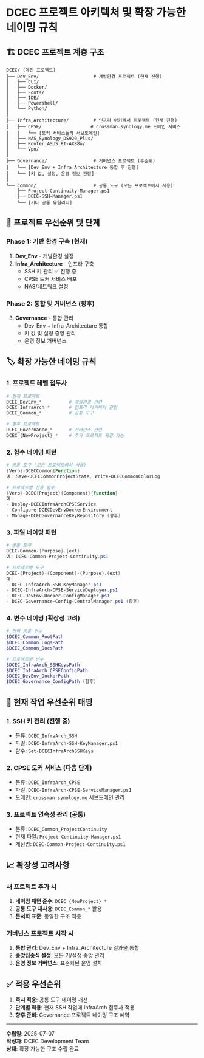 # DCEC 프로젝트 아키텍처 및 확장 가능한 네이밍 규칙

## 🏗️ DCEC 프로젝트 계층 구조

```
DCEC/ (메인 프로젝트)
├── Dev_Env/                    # 개발환경 프로젝트 (현재 진행)
│   ├── CLI/
│   ├── Docker/
│   ├── Fonts/
│   ├── IDE/
│   ├── Powershell/
│   └── Python/
│
├── Infra_Architecture/         # 인프라 아키텍처 프로젝트 (현재 진행)
│   ├── CPSE/                  # crossman.synology.me 도메인 서비스
│   │   └── [도커 서비스들의 서브도메인]
│   ├── NAS_Synology_DS920_Plus/
│   ├── Router_ASUS_RT-AX88u/
│   └── Vpn/
│
├── Governance/                 # 거버넌스 프로젝트 (후순위)
│   └── [Dev_Env + Infra_Architecture 통합 후 진행]
│   └── [키 값, 설정, 운영 정보 관장]
│
└── Common/                     # 공통 도구 (모든 프로젝트에서 사용)
    ├── Project-Continuity-Manager.ps1
    ├── DCEC-SSH-Manager.ps1
    └── [기타 공통 유틸리티]
```

## 🎯 프로젝트 우선순위 및 단계

### Phase 1: 기반 환경 구축 (현재)
1. **Dev_Env** - 개발환경 설정
2. **Infra_Architecture** - 인프라 구축
   - SSH 키 관리 ✅ 진행 중
   - CPSE 도커 서비스 배포
   - NAS/네트워크 설정

### Phase 2: 통합 및 거버넌스 (향후)
3. **Governance** - 통합 관리
   - Dev_Env + Infra_Architecture 통합
   - 키 값 및 설정 중앙 관리
   - 운영 정보 거버넌스

## 🏷️ 확장 가능한 네이밍 규칙

### 1. 프로젝트 레벨 접두사
```powershell
# 현재 프로젝트
DCEC_DevEnv_*          # 개발환경 관련
DCEC_InfraArch_*       # 인프라 아키텍처 관련
DCEC_Common_*          # 공통 도구

# 향후 프로젝트
DCEC_Governance_*      # 거버넌스 관련
DCEC_{NewProject}_*    # 추가 프로젝트 확장 가능
```

### 2. 함수 네이밍 패턴
```powershell
# 공통 도구 (모든 프로젝트에서 사용)
{Verb}-DCECCommon{Function}
예: Save-DCECCommonProjectState, Write-DCECCommonColorLog

# 프로젝트별 전용 함수
{Verb}-DCEC{Project}{Component}{Function}
예: 
- Deploy-DCECInfraArchCPSEService
- Configure-DCECDevEnvDockerEnvironment
- Manage-DCECGovernanceKeyRepository (향후)
```

### 3. 파일 네이밍 패턴
```powershell
# 공통 도구
DCEC-Common-{Purpose}.{ext}
예: DCEC-Common-Project-Continuity.ps1

# 프로젝트별 도구
DCEC-{Project}-{Component}-{Purpose}.{ext}
예:
- DCEC-InfraArch-SSH-KeyManager.ps1
- DCEC-InfraArch-CPSE-ServiceDeployer.ps1
- DCEC-DevEnv-Docker-ConfigManager.ps1
- DCEC-Governance-Config-CentralManager.ps1 (향후)
```

### 4. 변수 네이밍 (확장성 고려)
```powershell
# 전역 공통 변수
$DCEC_Common_RootPath
$DCEC_Common_LogsPath
$DCEC_Common_DocsPath

# 프로젝트별 변수
$DCEC_InfraArch_SSHKeysPath
$DCEC_InfraArch_CPSEConfigPath
$DCEC_DevEnv_DockerPath
$DCEC_Governance_ConfigPath (향후)
```

## 🔄 현재 작업 우선순위 매핑

### 1. SSH 키 관리 (진행 중)
- 분류: `DCEC_InfraArch_SSH`
- 파일: `DCEC-InfraArch-SSH-KeyManager.ps1`
- 함수: `Set-DCECInfraArchSSHKeys`

### 2. CPSE 도커 서비스 (다음 단계)
- 분류: `DCEC_InfraArch_CPSE`
- 파일: `DCEC-InfraArch-CPSE-ServiceManager.ps1`
- 도메인: `crossman.synology.me` 서브도메인 관리

### 3. 프로젝트 연속성 관리 (공통)
- 분류: `DCEC_Common_ProjectContinuity`
- 현재 파일: `Project-Continuity-Manager.ps1`
- 개선명: `DCEC-Common-Project-Continuity.ps1`

## 📈 확장성 고려사항

### 새 프로젝트 추가 시
1. **네이밍 패턴 준수**: `DCEC_{NewProject}_*`
2. **공통 도구 재사용**: `DCEC_Common_*` 활용
3. **문서화 표준**: 동일한 구조 적용

### 거버넌스 프로젝트 시작 시
1. **통합 관리**: Dev_Env + Infra_Architecture 결과물 통합
2. **중앙집중식 설정**: 모든 키/설정 중앙 관리
3. **운영 정보 거버넌스**: 표준화된 운영 절차

## ✅ 적용 우선순위

1. **즉시 적용**: 공통 도구 네이밍 개선
2. **단계별 적용**: 현재 SSH 작업에 InfraArch 접두사 적용
3. **향후 준비**: Governance 프로젝트 네이밍 구조 예약

---
**수립일**: 2025-07-07  
**작성자**: DCEC Development Team  
**상태**: 확장 가능한 구조 수립 완료
